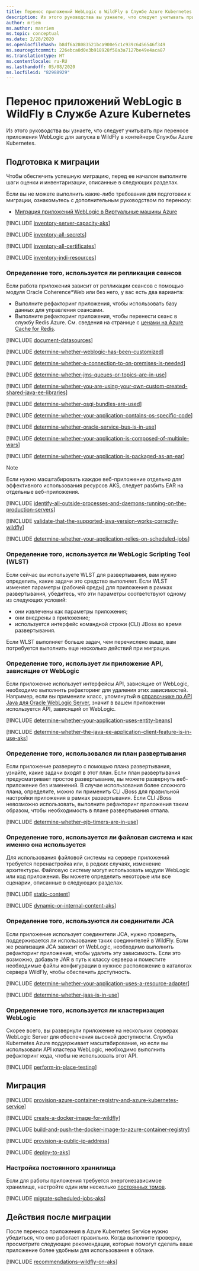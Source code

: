 ```yaml
---
title: Перенос приложений WebLogic в WildFly в Службе Azure Kubernetes
description: Из этого руководства вы узнаете, что следует учитывать при переносе приложения WebLogic для запуска в WildFly в контейнере Службы Azure Kubernetes.
author: mriem
ms.author: manriem
ms.topic: conceptual
ms.date: 2/28/2020
ms.openlocfilehash: b8df6a28083521bca900e5c1c939c6456546f349
ms.sourcegitcommit: 226ebca0d0e3b918928f58a3a7127be49e4aca87
ms.translationtype: HT
ms.contentlocale: ru-RU
ms.lasthandoff: 05/08/2020
ms.locfileid: "82988929"
---
```

# <a name="migrate-weblogic-applications-to-wildfly-on-azure-kubernetes-service"></a>Перенос приложений WebLogic в WildFly в Службе Azure Kubernetes

Из этого руководства вы узнаете, что следует учитывать при переносе приложения WebLogic для запуска в WildFly в контейнере Службы Azure Kubernetes.

## <a name="pre-migration"></a>Подготовка к миграции

Чтобы обеспечить успешную миграцию, перед ее началом выполните шаги оценки и инвентаризации, описанные в следующих разделах.

Если вы не можете выполнить какие-либо требования для подготовки к миграции, ознакомьтесь с дополнительным руководством по переносу:

* [Миграция приложений WebLogic в Виртуальные машины Azure](migrate-weblogic-to-virtual-machines.md)

[!INCLUDE [inventory-server-capacity-aks](includes/inventory-server-capacity-aks.md)]

[!INCLUDE [inventory-all-secrets](includes/inventory-all-secrets.md)]

[!INCLUDE [inventory-all-certificates](includes/inventory-all-certificates.md)]

[!INCLUDE [inventory-jndi-resources](includes/inventory-jndi-resources.md)]

### <a name="determine-whether-session-replication-is-used"></a>Определение того, используется ли репликация сеансов

Если работа приложения зависит от репликации сеансов с помощью модуля Oracle Coherence*Web или без него, у вас есть два варианта:

* Выполните рефакторинг приложения, чтобы использовать базу данных для управления сеансами.
* Выполните рефакторинг приложения, чтобы перенести сеанс в службу Redis Azure. См. сведения на странице с [ценами на Azure Cache for Redis](/azure/azure-cache-for-redis/cache-overview).

[!INCLUDE [document-datasources](includes/document-datasources.md)]

[!INCLUDE [determine-whether-weblogic-has-been-customized](includes/determine-whether-weblogic-has-been-customized.md)]

[!INCLUDE [determine-whether-a-connection-to-on-premises-is-needed](includes/determine-whether-a-connection-to-on-premises-is-needed.md)]

[!INCLUDE [determine-whether-jms-queues-or-topics-are-in-use](includes/determine-whether-jms-queues-or-topics-are-in-use.md)]

[!INCLUDE [determine-whether-you-are-using-your-own-custom-created-shared-java-ee-libraries](includes/determine-whether-you-are-using-your-own-custom-created-shared-java-ee-libraries.md)]

[!INCLUDE [determine-whether-osgi-bundles-are-used](includes/determine-whether-osgi-bundles-are-used.md)]

[!INCLUDE [determine-whether-your-application-contains-os-specific-code](includes/determine-whether-your-application-contains-os-specific-code.md)]

[!INCLUDE [determine-whether-oracle-service-bus-is-in-use](includes/determine-whether-oracle-service-bus-is-in-use.md)]

[!INCLUDE [determine-whether-your-application-is-composed-of-multiple-wars](includes/determine-whether-your-application-is-composed-of-multiple-wars.md)]

[!INCLUDE [determine-whether-your-application-is-packaged-as-an-ear](includes/determine-whether-your-application-is-packaged-as-an-ear.md)]

<!-- AKS-specific extension of the last INCLUDE. -->
> [!NOTE]
> Если нужно масштабировать каждое веб-приложение отдельно для эффективного использования ресурсов AKS, следует разбить EAR на отдельные веб-приложения.
<!-- end extension -->

[!INCLUDE [identify-all-outside-processes-and-daemons-running-on-the-production-servers](includes/identify-all-outside-processes-and-daemons-running-on-the-production-servers.md)]

[!INCLUDE [validate-that-the-supported-java-version-works-correctly-wildfly](includes/validate-that-the-supported-java-version-works-correctly-wildfly.md)]

[!INCLUDE [determine-whether-your-application-relies-on-scheduled-jobs](includes/determine-whether-your-application-relies-on-scheduled-jobs.md)]

### <a name="determine-whether-weblogic-scripting-tool-wlst-is-used"></a>Определение того, используется ли WebLogic Scripting Tool (WLST)

Если сейчас вы используете WLST для развертывания, вам нужно определить, какие задачи это средство выполняет. Если WLST изменяет параметры (рабочей среды) для приложения в рамках развертывания, убедитесь, что эти параметры соответствуют одному из следующих условий:

* они извлечены как параметры приложения;
* они внедрены в приложение;
* используется интерфейс командной строки (CLI) JBoss во время развертывания.

Если WLST выполняет больше задач, чем перечислено выше, вам потребуется выполнить еще несколько действий при миграции.

### <a name="determine-whether-your-application-uses-weblogic-specific-apis"></a>Определение того, использует ли приложение API, зависящие от WebLogic

Если приложение использует интерфейсы API, зависящие от WebLogic, необходимо выполнить рефакторинг для удаления этих зависимостей. Например, если вы применили класс, упомянутый в [справочнике по API Java для Oracle WebLogic Server](https://docs.oracle.com/en/middleware/fusion-middleware/weblogic-server/12.2.1.4/wlapi/index.html?overview-summary.html), значит в вашем приложении используется API, зависящий от WebLogic.

[!INCLUDE [determine-whether-your-application-uses-entity-beans](includes/determine-whether-your-application-uses-entity-beans.md)]

[!INCLUDE [determine-whether-the-java-ee-application-client-feature-is-in-use-aks](includes/determine-whether-the-java-ee-application-client-feature-is-in-use-aks.md)]

### <a name="determine-whether-a-deployment-plan-was-used"></a>Определение того, использовался ли план развертывания

Если приложение развернуто с помощью плана развертывания, узнайте, какие задачи входят в этот план. Если план развертывания предусматривает простое развертывание, вы можете развернуть веб-приложение без изменений. В случае использования более сложного плана, определите, можно ли применить CLI JBoss для правильной настройки приложения в рамках развертывания. Если CLI JBoss невозможно использовать, выполните рефакторинг приложения таким образом, чтобы необходимость в плане развертывания отпала.

[!INCLUDE [determine-whether-ejb-timers-are-in-use](includes/determine-whether-ejb-timers-are-in-use.md)]

### <a name="determine-whether-and-how-the-file-system-is-used"></a>Определение того, используется ли файловая система и как именно она используется

Для использования файловой системы на сервере приложений требуется перенастройка или, в редких случаях, изменение архитектуры. Файловую систему могут использовать модули WebLogic или код приложения. Вы можете определить некоторые или все сценарии, описанные в следующих разделах.

[!INCLUDE [static-content](includes/static-content.md)]

[!INCLUDE [dynamic-or-internal-content-aks](includes/dynamic-or-internal-content-aks.md)]

### <a name="determine-whether-jca-connectors-are-used"></a>Определение того, используются ли соединители JCA

Если приложение использует соединители JCA, нужно проверить, поддерживается ли использование таких соединителей в WildFly. Если же реализация JCA зависит от WebLogic, необходимо выполнить рефакторинг приложения, чтобы удалить эту зависимость. Если это возможно, добавьте JAR в путь к классу сервера и поместите необходимые файлы конфигурации в нужное расположение в каталогах сервера WildFly, чтобы обеспечить доступность.

[!INCLUDE [determine-whether-your-application-uses-a-resource-adapter](includes/determine-whether-your-application-uses-a-resource-adapter.md)]

[!INCLUDE [determine-whether-jaas-is-in-use](includes/determine-whether-jaas-is-in-use.md)]

### <a name="determine-whether-weblogic-clustering-is-used"></a>Определение того, используется ли кластеризация WebLogic

Скорее всего, вы развернули приложение на нескольких серверах WebLogic Server для обеспечения высокой доступности. Служба Kubernetes Azure поддерживает масштабирование, но если вы использовали API кластера WebLogic, необходимо выполнить рефакторинг кода, чтобы не использовать этот API.

[!INCLUDE [perform-in-place-testing](includes/perform-in-place-testing.md)]

## <a name="migration"></a>Миграция

[!INCLUDE [provision-azure-container-registry-and-azure-kubernetes-service](includes/provision-azure-container-registry-and-azure-kubernetes-service.md)]

[!INCLUDE [create-a-docker-image-for-wildfly](includes/create-a-docker-image-for-wildfly.md)]

[!INCLUDE [build-and-push-the-docker-image-to-azure-container-registry](includes/build-and-push-the-docker-image-to-azure-container-registry.md)]

[!INCLUDE [provision-a-public-ip-address](includes/provision-a-public-ip-address.md)]

[!INCLUDE [deploy-to-aks](includes/deploy-to-aks.md)]

### <a name="configure-persistent-storage"></a>Настройка постоянного хранилища

Если для работы приложения требуется энергонезависимое хранилище, настройте один или несколько [постоянных томов](/azure/aks/azure-disks-dynamic-pv).

[!INCLUDE [migrate-scheduled-jobs-aks](includes/migrate-scheduled-jobs-aks.md)]

## <a name="post-migration"></a>Действия после миграции

После переноса приложения в Azure Kubernetes Service нужно убедиться, что оно работает правильно. Когда выполните проверку, просмотрите следующие рекомендации, которые помогут сделать ваше приложение более удобным для использования в облаке.

[!INCLUDE [recommendations-wildfly-on-aks](includes/recommendations-wildfly-on-aks.md)]
